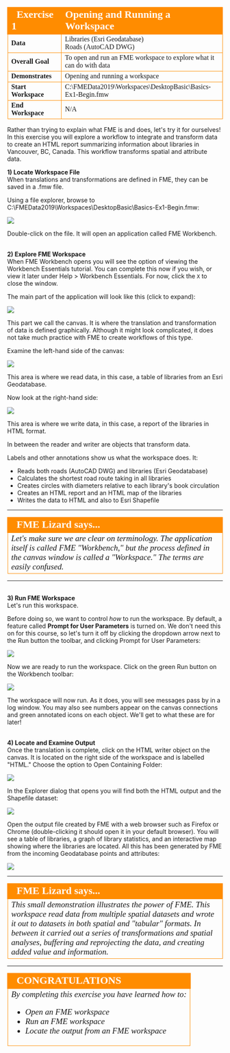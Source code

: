 <!--Exercise Section-->

<table style="border-spacing: 0px;border-collapse: collapse;font-family:serif">
<tr>
<td width=25% style="vertical-align:middle;background-color:darkorange;border: 2px solid darkorange">
<i class="fa fa-cogs fa-lg fa-pull-left fa-fw" style="color:white;padding-right: 12px;vertical-align:text-top"></i>
<span style="color:white;font-size:x-large;font-weight: bold">Exercise 1</span>
</td>
<td style="border: 2px solid darkorange;background-color:darkorange;color:white">
<span style="color:white;font-size:x-large;font-weight: bold">Opening and Running a Workspace</span>
</td>
</tr>

<tr>
<td style="border: 1px solid darkorange; font-weight: bold">Data</td>
<td style="border: 1px solid darkorange">Libraries (Esri Geodatabase)<br>Roads (AutoCAD DWG)</td>
</tr>

<tr>
<td style="border: 1px solid darkorange; font-weight: bold">Overall Goal</td>
<td style="border: 1px solid darkorange">To open and run an FME workspace to explore what it can do with data</td>
</tr>

<tr>
<td style="border: 1px solid darkorange; font-weight: bold">Demonstrates</td>
<td style="border: 1px solid darkorange">Opening and running a workspace</td>
</tr>

<tr>
<td style="border: 1px solid darkorange; font-weight: bold">Start Workspace</td>
<td style="border: 1px solid darkorange">C:\FMEData2019\Workspaces\DesktopBasic\Basics-Ex1-Begin.fmw</td>
</tr>

<tr>
<td style="border: 1px solid darkorange; font-weight: bold">End Workspace</td>
<td style="border: 1px solid darkorange">N/A</td>
</tr>

</table>

Rather than trying to explain what FME is and does, let's try it for ourselves! In this exercise you will  explore a workflow to integrate and transform data to create an HTML report summarizing information about libraries in Vancouver, BC, Canada. This workflow transforms spatial and attribute data.


**1) Locate Workspace File**
<br>When translations and transformations are defined in FME, they can be saved in a .fmw file.

Using a file explorer, browse to C:\FMEData2019\Workspaces\DesktopBasic\Basics-Ex1-Begin.fmw:

![](./Images/Img1.200.Ex1.LocateWorkspace.png)

Double-click on the file. It will open an application called FME Workbench.


<br>**2) Explore FME Workspace**
<br>When FME Workbench opens you will see the option of viewing the Workbench Essentials tutorial. You can complete this now if you wish, or view it later under Help > Workbench Essentials. For now, click the `X` to close the window.

The main part of the application will look like this (click to expand):

![](./Images/Img1.201.Ex1.OpenedWorkspace.png)

This part we call the canvas. It is where the translation and transformation of data is defined graphically. Although it might look complicated, it does not take much practice with FME to create workflows of this type.

Examine the left-hand side of the canvas:

![](./Images/Img1.202.Ex1.BookmarkedReader.png)

This area is where we read data, in this case, a table of libraries from an Esri Geodatabase.

Now look at the right-hand side:

![](./Images/Img1.203.Ex1.BookmarkedWriter.png)

This area is where we write data, in this case, a report of the libraries in HTML format.

In between the reader and writer are objects that transform data.

Labels and other annotations show us what the workspace does. It:

- Reads both roads (AutoCAD DWG) and libraries (Esri Geodatabase)
- Calculates the shortest road route taking in all libraries
- Creates circles with diameters relative to each library's book circulation
- Creates an HTML report and an HTML map of the libraries
- Writes the data to HTML and also to Esri Shapefile

---

<!--Tip Section-->

<table style="border-spacing: 0px">
  <tr>
    <td style="vertical-align:middle;background-color:darkorange;border: 2px solid darkorange">
      <i class="fa fa-info-circle fa-lg fa-pull-left fa-fw" style="color:white;padding-right: 12px;vertical-align:text-top"></i>
      <span style="color:white;font-size:x-large;font-weight: bold;font-family:serif">FME Lizard says...</span>
    </td>
  </tr>

  <tr>
    <td style="border: 1px solid darkorange">
      <span style="font-family:serif; font-style:italic; font-size:larger">
        Let's make sure we are clear on terminology. The application itself is called FME "Workbench," but the process defined in the canvas window is called a "Workspace." The terms are easily confused.
      </span>
    </td>
  </tr>
</table>

---

<br>**3) Run FME Workspace**
<br>Let's run this workspace.

Before doing so, we want to control _how_ to run the workspace. By default, a feature called **Prompt for User Parameters** is turned on. We don't need this on for this course, so let's turn it off by clicking the dropdown arrow next to the Run button the toolbar, and clicking Prompt for User Parameters:

![](./Images/Img1.204a.Ex1.prompt.png)

Now we are ready to run the workspace. Click on the green Run button on the Workbench toolbar:

![](./Images/Img1.205.Ex1.RunButton.png)

The workspace will now run. As it does, you will see messages pass by in a log window. You may also see numbers appear on the canvas connections and green annotated icons on each object. We'll get to what these are for later!

<br>**4) Locate and Examine Output**
<br>Once the translation is complete, click on the HTML writer object on the canvas. It is located on the right side of the workspace and is labelled "HTML." Choose the option to Open Containing Folder:

![](./Images/Img1.206.Ex1.OpenContainingFolder.png)

In the Explorer dialog that opens you will find both the HTML output and the Shapefile dataset:

![](./Images/Img1.207.Ex1.OutputFiles.png)

Open the output file created by FME with a web browser such as Firefox or Chrome (double-clicking it should open it in your default browser). You will see a table of libraries, a graph of library statistics, and an interactive map showing where the libraries are located. All this has been generated by FME from the incoming Geodatabase points and attributes:

![](./Images/Img1.208.Ex1.HTMLOutput.png)

---

<!--Tip Section-->

<table style="border-spacing: 0px">
  <tr>
    <td style="vertical-align:middle;background-color:darkorange;border: 2px solid darkorange">
      <i class="fa fa-info-circle fa-lg fa-pull-left fa-fw" style="color:white;padding-right: 12px;vertical-align:text-top"></i>
      <span style="color:white;font-size:x-large;font-weight: bold;font-family:serif">FME Lizard says...</span>
    </td>
  </tr>

  <tr>
    <td style="border: 1px solid darkorange">
      <span style="font-family:serif; font-style:italic; font-size:larger">
        This small demonstration illustrates the power of FME. This workspace read data from multiple spatial datasets and wrote it out to datasets in both spatial and "tabular" formats. In between it carried out a series of transformations and spatial analyses, buffering and reprojecting the data, and creating added value and information.
      </span>
    </td>
  </tr>
</table>

---

<!--Exercise Congratulations Section-->

<table style="border-spacing: 0px">
<tr>
<td style="vertical-align:middle;background-color:darkorange;border: 2px solid darkorange">
<i class="fa fa-thumbs-o-up fa-lg fa-pull-left fa-fw" style="color:white;padding-right: 12px;vertical-align:text-top"></i>
<span style="color:white;font-size:x-large;font-weight: bold;font-family:serif">CONGRATULATIONS</span>
</td>
</tr>

<tr>
<td style="border: 1px solid darkorange">
<span style="font-family:serif; font-style:italic; font-size:larger">
By completing this exercise you have learned how to:
<br>
<ul><li>Open an FME workspace</li>
<li>Run an FME workspace</li>
<li>Locate the output from an FME workspace</li></ul>
</span>
</td>
</tr>
</table>
